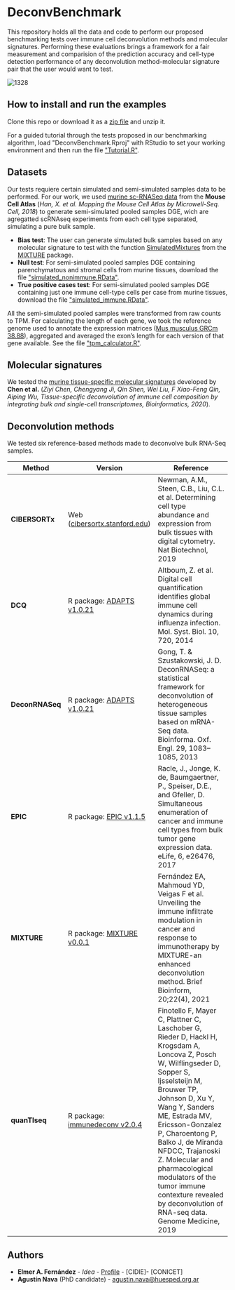 DeconvBenchmark
===============
This repository holds all the data and code to perform our proposed benchmarking tests over immune cell deconvolution methods and molecular signatures. 
Performing these evaluations brings a framework for a fair measurement and comparision of the prediction accuracy and cell-type detection performance of any deconvolution method-molecular signature pair that the user would want to test. 

![1328](https://user-images.githubusercontent.com/68829569/191877734-4a5b1ad9-bc4d-4d3b-8f15-941fa8f8f365.png)

How to install and run the examples
------------------
Clone this repo or download it as a [zip file](https://github.com/agxnv/DeconvBenchmark/archive/refs/heads/main.zip) and unzip it.

For a guided tutorial through the tests proposed in our benchmarking algorithm, load "DeconvBenchmark.Rproj" with RStudio to set your working environment and then run the file ["Tutorial.R"](https://github.com/agxnv/DeconvBenchmark/blob/main/Tutorial.R). 

Datasets
--------
Our tests requiere certain simulated and semi-simulated samples data to be performed. For our work, we used [murine sc-RNASeq data](https://figshare.com/articles/dataset/MCA_DGE_Data/5435866?file=10756795) from the **Mouse Cell Atlas** (_Han, X. et al. Mapping the Mouse Cell Atlas by Microwell-Seq. Cell, 2018_) to generate semi-simulated pooled samples DGE, wich are agregatted scRNAseq experiments from each cell type separated, simulating a pure bulk sample.

* **Bias test**: The user can generate simulated bulk samples based on any molecular signature to test with the function [SimulatedMixtures](https://rdrr.io/github/elmerfer/MIXTURE/man/SimulatedMixtures.html) from the [MIXTURE](https://github.com/elmerfer/MIXTURE) package.
* **Null test**: For semi-simulated pooled samples DGE containing parenchymatous and stromal cells from murine tissues, download the file ["simulated_nonimmune.RData"](https://github.com/agxnv/DeconvBenchmark/blob/main/Data/simulated_nonimmune.RData).
* **True positive cases test**: For semi-simulated pooled samples DGE containing just one immune cell-type cells per case from murine tissues, download the file ["simulated_immune.RData"](https://github.com/agxnv/DeconvBenchmark/blob/main/Data/simulated_immune.RData).

All the semi-simulated pooled samples were transformed from raw counts to TPM. For calculating the length of each gene, we took the reference genome used to annotate the expression matrices ([Mus musculus GRCm 38.88](https://ftp.ensembl.org/pub/release-88/gtf/mus_musculus/Mus_musculus.GRCm38.88.gtf.gz)), aggregated and averaged the exon’s length for each version of that gene available. See the file ["tpm_calculator.R"](https://github.com/agxnv/DeconvBenchmark/blob/main/Data/tpm_calculator.R).

Molecular signatures
--------------------
We tested the [murine tissue-specific molecular signatures](https://github.com/wuaipinglab/ImmuCC/tree/master/tissue_immucc/SignatureMatrix) developed by **Chen et al.** (_Ziyi Chen, Chengyang Ji, Qin Shen, Wei Liu, F Xiao-Feng Qin, Aiping Wu, Tissue-specific deconvolution of immune cell composition by integrating bulk and single-cell transcriptomes, Bioinformatics, 2020_). 

Deconvolution methods
---------------------
We tested six reference-based methods made to deconvolve bulk RNA-Seq samples. 

| Method | Version | Reference |
|--------|---------|-----------|
| **CIBERSORTx** | Web ([cibersortx.stanford.edu](https://cibersortx.stanford.edu)) | Newman, A.M., Steen, C.B., Liu, C.L. et al. Determining cell type abundance and expression from bulk tissues with digital cytometry. Nat Biotechnol, 2019 |
| **DCQ** | R package: [ADAPTS v1.0.21](https://journals.plos.org/plosone/article?id=10.1371/journal.pone.0224693) | Altboum, Z. et al. Digital cell quantification identifies global immune cell dynamics during influenza infection. Mol. Syst. Biol. 10, 720, 2014 |
| **DeconRNASeq** |  R package: [ADAPTS v1.0.21](https://journals.plos.org/plosone/article?id=10.1371/journal.pone.0224693) | Gong, T. & Szustakowski, J. D. DeconRNASeq: a statistical framework for deconvolution of heterogeneous tissue samples based on mRNA-Seq data. Bioinforma. Oxf. Engl. 29, 1083–1085, 2013 |
| **EPIC** | R package: [EPIC v1.1.5](https://github.com/GfellerLab/EPIC) |Racle, J., Jonge, K. de, Baumgaertner, P., Speiser, D.E., and Gfeller, D. Simultaneous enumeration of cancer and immune cell types from bulk tumor gene expression data. eLife, 6, e26476, 2017 |
| **MIXTURE** | R package: [MIXTURE v0.0.1](https://github.com/elmerfer/MIXTURE) | Fernández EA, Mahmoud YD, Veigas F et al. Unveiling the immune infiltrate modulation in cancer and response to immunotherapy by MIXTURE-an enhanced deconvolution method. Brief Bioinform, 20;22(4), 2021 |
| **quanTIseq** | R package: [immunedeconv v2.0.4](https://link.springer.com/protocol/10.1007/978-1-0716-0327-7_16) | Finotello F, Mayer C, Plattner C, Laschober G, Rieder D, Hackl H, Krogsdam A, Loncova Z, Posch W, Wilflingseder D, Sopper S, Ijsselsteijn M, Brouwer TP, Johnson D, Xu Y, Wang Y, Sanders ME, Estrada MV, Ericsson-Gonzalez P, Charoentong P, Balko J, de Miranda NFDCC, Trajanoski Z. Molecular and pharmacological modulators of the tumor immune contexture revealed by deconvolution of RNA-seq data. Genome Medicine, 2019 |

Authors
-------
* **Elmer A. Fernández** - *Idea* - [Profile](https://www.researchgate.net/profile/Elmer_Fernandez) - [CIDIE]- [CONICET]
* **Agustín Nava** (PhD candidate) - [agustin.nava@huesped.org.ar](mailto:agustin.nava@huesped.org.ar)
